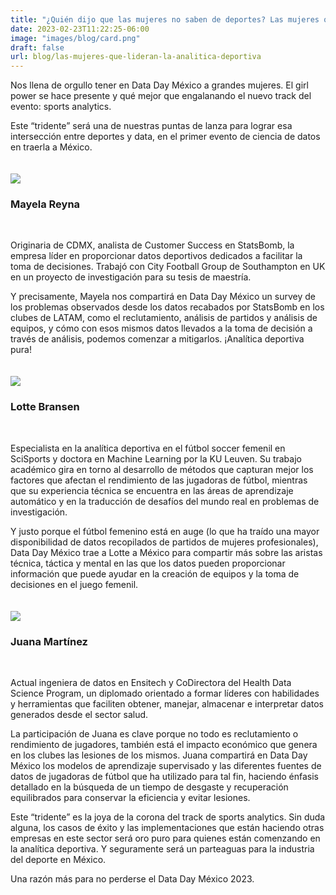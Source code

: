 ```yaml
---
title: "¿Quién dijo que las mujeres no saben de deportes? Las mujeres que lideran la analítica deportiva"
date: 2023-02-23T11:22:25-06:00
image: "images/blog/card.png" 
draft: false
url: blog/las-mujeres-que-lideran-la-analitica-deportiva
---
```


Nos llena de orgullo tener en Data Day México a grandes mujeres. El girl power se hace presente y qué mejor que engalanando el nuevo track del evento: sports analytics.

Este “tridente” será una de nuestras puntas de lanza para lograr esa intersección entre deportes y data, en el primer evento de ciencia de datos en traerla a México.
<br><br><br>
<img src="/dataday/images/blog/speakers/mayela-reyna.png" class="img-fluid mx-auto d-block" >
<br>

<h3 class="text-center">Mayela Reyna</h3>

<br>

Originaria de CDMX, analista de Customer Success en StatsBomb, la empresa líder en proporcionar datos deportivos dedicados a facilitar la toma de decisiones. Trabajó con City Football Group de Southampton en UK en un proyecto de investigación para su tesis de maestría.

Y precisamente, Mayela nos compartirá en Data Day México un survey de los problemas observados desde los datos recabados por StatsBomb en los clubes de LATAM, como el reclutamiento, análisis de partidos y análisis de equipos, y cómo con esos mismos datos llevados a la toma de decisión a través de análisis, podemos comenzar a mitigarlos. ¡Analítica deportiva pura!
<br><br><br>
<img src="/dataday/images/blog/speakers/lotte-bransen.png" class="img-fluid mx-auto d-block" >
<br>

<h3 class="text-center">Lotte Bransen</h3>

<br>

Especialista en la analítica deportiva en el fútbol soccer femenil en SciSports y doctora en Machine Learning por la KU Leuven. Su trabajo académico gira en torno al desarrollo de métodos que capturan mejor los factores que afectan el rendimiento de las jugadoras de fútbol, mientras que su experiencia técnica se encuentra en las áreas de aprendizaje automático y en la traducción de desafíos del mundo real en problemas de investigación.

Y justo porque el fútbol femenino está en auge (lo que ha traído una mayor disponibilidad de datos recopilados de partidos de mujeres profesionales), Data Day México trae a Lotte a México para compartir más sobre las aristas  técnica, táctica y mental en las que los datos pueden proporcionar información que puede ayudar en la creación de equipos y la toma de decisiones en el juego femenil.
<br><br><br>
<img src="/dataday/images/blog/speakers/juana-martinez.png" class="img-fluid mx-auto d-block">
<br>

<h3 class="text-center">Juana Martínez</h3>

<br>

Actual ingeniera de datos en Ensitech y CoDirectora del Health Data Science Program, un diplomado orientado a formar líderes con habilidades y herramientas que faciliten obtener, manejar, almacenar e interpretar datos generados desde el sector salud.

La participación de Juana es clave porque no todo es reclutamiento o rendimiento de jugadores, también está el impacto económico que genera en los clubes las lesiones de los mismos. Juana compartirá en Data Day México los modelos de aprendizaje supervisado y las diferentes fuentes de datos de jugadoras de fútbol que ha utilizado para tal fin, haciendo énfasis detallado en la búsqueda de un tiempo de desgaste y recuperación equilibrados para conservar la eficiencia y evitar lesiones. 


Este “tridente” es la joya de la corona del track de sports analytics. Sin duda alguna, los casos de éxito y las implementaciones que están haciendo otras empresas en este sector será oro puro para quienes están comenzando en la analítica deportiva. Y seguramente será un parteaguas para la industria del deporte en México.

Una razón más para no perderse el Data Day México 2023.
